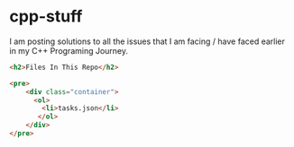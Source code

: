 # cpp-stuff
I am posting solutions to all the issues that I am facing / have faced earlier in my C++ Programing Journey.

```html
<h2>Files In This Repo</h2>

<pre>
    <div class="container">
      <ol>
        <li>tasks.json</li>
       </ol>
    </div>
</pre>
```
